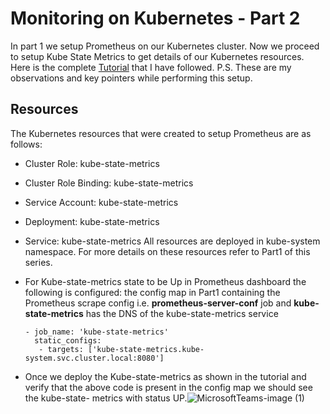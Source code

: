 # Monitoring on Kubernetes - Part 2
In part 1 we setup Prometheus on our Kubernetes cluster. Now we proceed to setup Kube State Metrics to get details of our Kubernetes resources. 
Here is the complete [Tutorial](https://devopscube.com/setup-kube-state-metrics/) that I have followed. 
P.S. These are my observations and key pointers while performing this setup. 

## Resources 
The Kubernetes resources that were created to setup Prometheus are as follows:
- Cluster Role: kube-state-metrics
- Cluster Role Binding: kube-state-metrics
- Service Account: kube-state-metrics
- Deployment: kube-state-metrics
- Service: kube-state-metrics
All resources are deployed in kube-system namespace. For more details on these resources refer to Part1 of this series.


- For Kube-state-metrics state to be Up in Prometheus dashboard the following is configured: the config map in Part1 containing the Prometheus scrape config i.e. **prometheus-server-conf** job and **kube-state-metrics** has the DNS of the kube-state-metrics service

      - job_name: 'kube-state-metrics'
        static_configs:
         - targets: ['kube-state-metrics.kube-system.svc.cluster.local:8080']

- Once we deploy the Kube-state-metrics as shown in the tutorial and verify that the above code is present in the config map we should see the kube-state- 
  metrics with status UP.![MicrosoftTeams-image (1)](https://github.com/heloise-viegas/kubernetes-monitoring/assets/37453877/1421d407-32c2-4583-9614-ef0a29701128)

